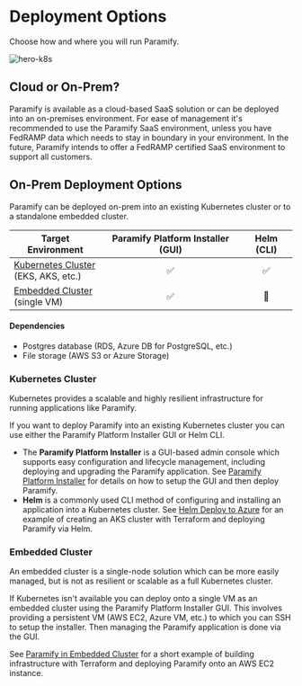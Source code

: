 # Deployment Options
Choose how and where you will run Paramify.

![hero-k8s](/support/assets/hero-k8s.png)

## Cloud or On-Prem?

Paramify is available as a cloud-based SaaS solution or can be deployed into an on-premises environment. For ease of management it's recommended to use the Paramify SaaS environment, unless you have FedRAMP data which needs to stay in boundary in your environment. In the future, Paramify intends to offer a FedRAMP certified SaaS environment to support all customers.

## On-Prem Deployment Options

Paramify can be deployed on-prem into an existing Kubernetes cluster or to a standalone embedded cluster.

| Target Environment                  | Paramify Platform Installer (GUI) | Helm (CLI) |
| ----------------------------------- | :---: | :---: |
| [Kubernetes Cluster](#kubernetes-cluster) <br/> (EKS, AKS, etc.) | ✅ | ✅ |
| [Embedded Cluster](#embedded-cluster) <br/> (single VM)        | ✅ | 🚫 |

#### Dependencies
* Postgres database (RDS, Azure DB for PostgreSQL, etc.)
* File storage (AWS S3 or Azure Storage)

### Kubernetes Cluster
Kubernetes provides a scalable and highly resilient infrastructure for running applications like Paramify.

If you want to deploy Paramify into an existing Kubernetes cluster you can use either the Paramify Platform Installer GUI or Helm CLI.

* The **Paramify Platform Installer** is a GUI-based admin console which supports easy configuration and lifecycle management, including deploying and upgrading the Paramify application. See [Paramify Platform Installer](ppi) for details on how to setup the GUI and then deploy Paramify.
* **Helm** is a commonly used CLI method of configuring and installing an application into a Kubernetes cluster. See [Helm Deploy to Azure](deploy-helm-azure) for an example of creating an AKS cluster with Terraform and deploying Paramify via Helm.

### Embedded Cluster
An embedded cluster is a single-node solution which can be more easily managed, but is not as resilient or scalable as a full Kubernetes cluster.

If Kubernetes isn't available you can deploy onto a single VM as an embedded cluster using the Paramify Platform Installer GUI. This involves providing a persistent VM (AWS EC2, Azure VM, etc.) to which you can SSH to setup the installer. Then managing the Paramify application is done via the GUI.

See [Paramify in Embedded Cluster](deploy-embedded-aws) for a short example of building infrastructure with Terraform and deploying Paramify onto an AWS EC2 instance.
